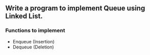 ## Write a program to implement Queue using Linked List. 

### Functions to implement
- Enqueue (Insertion)
- Dequeue (Deletion)
